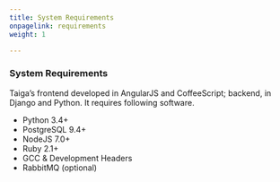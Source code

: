 ```yaml
---
title: System Requirements
onpagelink: requirements
weight: 1

---
```


### **System Requirements**

Taiga’s frontend developed in AngularJS and CoffeeScript; backend, in Django and Python. It requires following software.

- Python 3.4+
- PostgreSQL 9.4+
- NodeJS 7.0+
- Ruby 2.1+
- GCC &amp; Development Headers
- RabbitMQ (optional)

